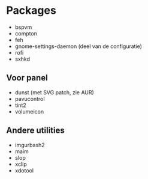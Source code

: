 # Packages
-   bspvm
-   compton
-   feh
-   gnome-settings-daemon (deel van de configuratie)
-   rofi
-   sxhkd

## Voor panel
-   dunst (met SVG patch, zie AUR)
-   pavucontrol
-   tint2
-   volumeicon

## Andere utilities
-   imgurbash2
-   maim
-   slop
-   xclip
-   xdotool
